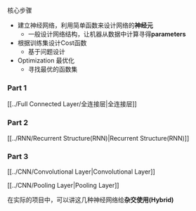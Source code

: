 核心步骤
* 建立神经网络，利用简单函数来设计网络的**神经元**
	* 一般设计网络结构，让机器从数据中计算寻得**parameters**
* 根据训练集设计Cost函数
	* 基于问题设计
* Optimization 最优化
	* 寻找最优的函数集

### Part 1
[[../Full Connected Layer/全连接层|全连接层]]

### Part 2
[[../RNN/Recurrent Structure(RNN)|Recurrent Structure(RNN)]]

### Part 3
[[../CNN/Convolutional Layer|Convolutional Layer]]

[[../CNN/Pooling Layer|Pooling Layer]]

在实际的项目中，可以讲这几种神经网络给**杂交使用(Hybrid)**